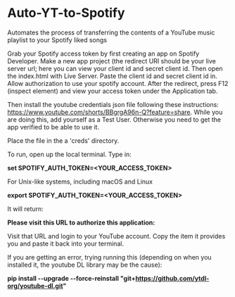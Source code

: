 # Auto-YT-to-Spotify
Automates the process of transferring the contents of a YouTube music playlist to your Spotify liked songs

Grab your Spotify access token by first creating an app on Spotify Developer. Make a new app project (the redirect URI should be your live server url; here you can view your client id and secret client id.
Then open the index.html with Live Server. Paste the client id and secret client id in. Allow authorization to use your spotify account. After the redirect, press F12 (inspect element) and view your access token under the Application tab.

Then install the youtube credentials json file following these instructions: https://www.youtube.com/shorts/BBgrgA96n-Q?feature=share.
While you are doing this, add yourself as a Test User. Otherwise you need to get the app verified to be able to use it. 

Place the file in the a 'creds' directory.

To run, open up the local terminal. Type in: 

**set SPOTIFY_AUTH_TOKEN=<YOUR_ACCESS_TOKEN>**

For Unix-like systems, including macOS and Linux

**export SPOTIFY_AUTH_TOKEN=<YOUR_ACCESS_TOKEN>**

It will return:

**Please visit this URL to authorize this application:**

Visit that URL and login to your YouTube account. Copy the item it provides you and paste it back into your terminal.

If you are getting an error, trying running this (depending on when you installed it, the youtube DL library may be the cause):

**pip install --upgrade --force-reinstall "git+https://github.com/ytdl-org/youtube-dl.git"**


